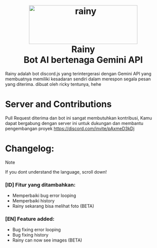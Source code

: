 <h1 align=center>
<a href="https://ibb.co/64tmxZN"><img title="Click untuk melihat foto" src="https://i.ibb.co/wKQRXLY/Rainy.png" alt="rainy" border="0" width="350" height="125"></a>
  <br>
  Rainy
  <br> Bot AI bertenaga Gemini API
</h1>
Rainy adalah bot discord.js yang terintergerasi dengan Gemini API yang membuatnya memiliki kesadaran sendiri dalam merespon segala pesan yang diterima. dibuat oleh ricky tentunya, hehe
<br>

# Server and Contributions
Pull Request diterima dan bot ini sangat membutuhkan kontribusi, Kamu dapat bergabung dengan server ini untuk dukungan dan membantu pengembangan proyek
https://discord.com/invite/pAxmeD3kDj

# Changelog:
> [!NOTE]
> If you dont understand the language, scroll down!

### [ID] Fitur yang ditambahkan:
- Memperbaiki bug error looping
- Memperbaiki history
- Rainy sekarang bisa melihat foto (BETA)

### [EN] Feature added:
- Bug fixing error looping
- Bug fixing history
- Rainy can now see images (BETA)